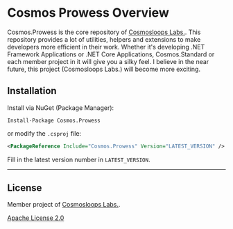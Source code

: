 # Cosmos Prowess Overview

Cosmos.Prowess is the core repository of [Cosmosloops Labs.](https://github.com/cosmos-loops). This repository provides a lot of utilities, helpers and extensions to make developers more efficient in their work. Whether it's developing .NET Framework Applications or .NET Core Applications, Cosmos.Standard or each member project in it will give you a silky feel. I believe in the near future, this project (Cosmosloops Labs.) will become more exciting.

## Installation

Install via NuGet (Package Manager):

```shell
Install-Package Cosmos.Prowess
```

or modify the `.csproj` file:

```xml
<PackageReference Include="Cosmos.Prowess" Version="LATEST_VERSION" />
```

Fill in the latest version number in `LATEST_VERSION`.

---

## License

Member project of [Cosmosloops Labs.](https://github.com/cosmos-loops).

[Apache License 2.0](/LICENSE)
